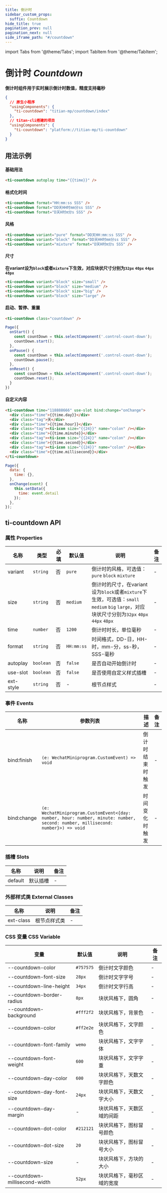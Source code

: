 ```yaml
---
title: 倒计时
sidebar_custom_props:
  suffix: Countdown
hide_title: true
pagination_prev: null
pagination_next: null
side_iframe_path: "#/countdown"
---
```


import Tabs from '@theme/Tabs';
import TabItem from '@theme/TabItem';

# 倒计时 _Countdown_
**倒计时组件用于实时展示倒计时数值，精度支持毫秒**

```json showLineNumbers
{
  // 原生小程序
  "usingComponents": {
    "ti-countdown": "titian-mp/countdown/index"
  },
  // titan-cli搭建的项目
  "usingComponents": {
    "ti-countdown": "platform://titian-mp/ti-countdown"
  }
}
```

## 用法示例

#### 基础用法
```html showLineNumbers
<ti-countdown autoplay time="{{time}}" />
```
#### 格式化时间
```html showLineNumbers
<ti-countdown format="HH:mm:ss SSS" />
<ti-countdown format="DD天HH时mm分ss SSS" />
<ti-countdown format="D天H时m分s SSS" />
```

#### 风格
```html showLineNumbers
<ti-countdown variant="pure" format="DD天HH:mm:ss SSS" />
<ti-countdown variant="block" format="DD天HH时mm分ss SSS" />
<ti-countdown variant="mixture" format="D天H时m分s SSS" />
```

#### 尺寸
**在variant设为`block`或者`mixture`下生效，对应块状尺寸分别为`32px` `40px` `44px` `48px`**
```html showLineNumbers
<ti-countdown variant="block" size="small" />
<ti-countdown variant="block" size="medium" />
<ti-countdown variant="block" size="big" />
<ti-countdown variant="block" size="large" />

```

#### 启动、暂停、重置
<Tabs>
<TabItem value="html" label="index.wxml">

```html showLineNumbers
<ti-countdown class="countdown" />
```
</TabItem>
<TabItem value="js" label="index.js" default>

```js showLineNumbers
Page({
  onStart() {
    const countDown = this.selectComponent('.control-count-down');
    countDown.start();
  },
  onPause() {
    const countDown = this.selectComponent('.control-count-down');
    countDown.pause();
  },
  onReset() {
    const countDown = this.selectComponent('.control-count-down');
    countDown.reset();
  }
})
```
</TabItem>
</Tabs>

#### 自定义内容
<Tabs>
<TabItem value="html" label="index.wxml">

```html showLineNumbers
<ti-countdown time="118888666" use-slot bind:change="onChange">
  <div class="time">{{time.day}}</div>
  <div class="tag">天</div>
  <div class="time">{{time.hour}}</div>
  <div class="tag"><ti-icon size="{{24}}" name="colon" /></div>
  <div class="time">{{time.minute}}</div>
  <div class="tag"><ti-icon size="{{24}}" name="colon" /></div>
  <div class="time">{{time.second}}</div>
  <div class="tag"><ti-icon size="{{24}}" name="colon" /></div>
  <div class="time">{{time.millisecond}}</div>
</ti-countdown>
```
</TabItem>
<TabItem value="js" label="index.js">

```js showLineNumbers
Page({
  data: {
    time: {},
  },
  onChange(event) {
    this.setData({
      time: event.detail
    });
  },
});
```
</TabItem>
</Tabs>

## ti-countdown API
### 属性 **Properties**

| 名称     | 类型      | 必填 | 默认值     | 说明                                           | 备注 |
| -------- | --------- | ---- | ---------- | ---------------------------------------------- | ---- |
| variant  | `string`  | 否   | `pure`     | 倒计时的风格，可选值：`pure` `block` `mixture`                                                                                               | -    |
| size     | `string`  | 否   | `medium`   | 倒计时的尺寸，在variant设为`block`或者`mixture`下生效，可选值：`small` `medium` `big` `large`，对应块状尺寸分别为`32px` `40px` `44px` `48px` | -    |
| time     | `number`  | 否   | `1200`     | 倒计时时长，单位毫秒                           | -    |
| format   | `string`  | 否   | `HH:mm:ss` | 时间格式，DD-日，HH-时，mm-分，ss-秒，SSS-毫秒 | -    |
| autoplay | `boolean` | 否   | `false`    | 是否自动开始倒计时                             | -    |
| use-slot  | `boolean` | 否   | `false`    | 是否使用自定义样式插槽                         | -    |
| ext-style | `string`  | 否   | -          | 根节点样式                                     | -    |


### 事件 **Events**

| 名称     | 参数列表                                                                                               | 描述             | 备注 |
| -------- | ------------------------------------------------------------------------------------------------------ | ---------------- | ---- |
| bind:finish | `(e: WechatMiniprogram.CustomEvent) => void`                                                                                   | 倒计时结束时触发 | -    |
| bind:change | `(e: WechatMiniprogram.CustomEvent<{day: number, hour: number, minute: number, second: number, millisecond: number}>) => void` | 时间变化时触发   | -    |

### 插槽 **Slots**

| 名称    | 说明     | 备注 |
| ------- | -------- | ---- |
| default | 默认插槽 | -    |

### 外部样式类 **External Classes**

| 名称     | 说明         | 备注 |
| -------- | ------------ | ---- |
| ext-class | 根节点样式类 | -    |


### CSS 变量 **CSS Variable**
| 变量                          | 默认值    | 说明                       | 备注 |
| ----------------------------- | --------- | -------------------------- | ---- |
| --countdown-color             | `#757575` | 倒计时文字颜色             | -    |
| --countdown-font-size         | `28px`    | 倒计时文字字号             | -    |
| --countdown-line-height       | `34px`    | 倒计时文字行高             | -    |
| --countdown-border-radius     | `8px`     | 块状风格下，圆角           | -    |
| --countdown-background        | `#fff2f2` | 块状风格下，背景色         | -    |
| --countdown-color             | `#ff2e2e` | 块状风格下，文字颜色       | -    |
| --countdown-font-family       | `wemo`    | 块状风格下，文字字体       | -    |
| --countdown-font-weight       | `600`     | 块状风格下，文字字重       | -    |
| --countdown-day-color         | `600`     | 块状风格下，天数文字颜色   | -    |
| --countdown-day-font-size     | `24px`    | 块状风格下，天数文字大小   | -    |
| --countdown-day-margin        | -         | 块状风格下，天数区域的间距 | -    |
| --countdown-dot-color         | `#212121` | 块状风格下，图标冒号颜色   | -    |
| --countdown-dot-size          | `20`      | 块状风格下，图标冒号大小   | -    |
| --countdown-size              | -         | 块状风格下，方块的大小     | -    |
| --countdown-millisecond-width | `52px`    | 块状风格下，毫秒区域的宽度 | -    |